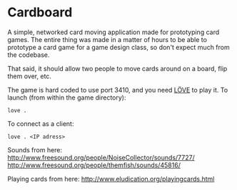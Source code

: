 Cardboard
=========

A simple, networked card moving application made for prototyping card games. The entire thing was made in a matter of hours to be able to prototype a card game for a game design class, so don't expect much from the codebase.

That said, it should allow two people to move cards around on a board, flip them over, etc.

The game is hard coded to use port 3410, and you need [LÖVE](http://love2d.org) to play it. To launch (from within the game directory):

	love .

To connect as a client:

	love . <IP adress>

Sounds from here:
http://www.freesound.org/people/NoiseCollector/sounds/7727/
http://www.freesound.org/people/themfish/sounds/45816/

Playing cards from here: http://www.eludication.org/playingcards.html